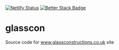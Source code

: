 [![Netlify Status](https://api.netlify.com/api/v1/badges/38d204a0-6951-461f-8455-ff559b6c9239/deploy-status)](https://app.netlify.com/sites/tender-shannon-ae0fba/deploys) [![Better Stack Badge](https://uptime.betterstack.com/status-badges/v2/monitor/1oomo.svg)](https://uptime.betterstack.com/?utm_source=status_badge)

glasscon
========
Source code for www.glassconstructions.co.uk site
